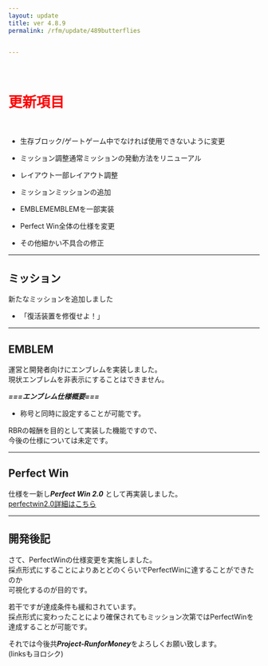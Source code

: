 ```yaml
---
layout: update
title: ver 4.8.9
permalink: /rfm/update/489butterflies 


---
```

<br>
<h1 id="1"><font color="red">更新項目</font></h1><br>

+ <span class="red-badge">生存ブロック/ゲート</span>ゲーム中でなければ使用できないように変更 

+ <span class="blue-badge">ミッション調整</span>通常ミッションの発動方法をリニューアル 

+ <span class="green-badge">レイアウト</span>一部レイアウト調整    

+ <span class="red-badge">ミッション</span>ミッションの追加  

+ <span class="green-badge">EMBLEM</span>EMBLEMを一部実装  

+ <span class="yellow-badge">Perfect Win</span>全体の仕様を変更  

+ <span class="green-badge">その他</span>細かい不具合の修正 

----------------------------------------------------
## ミッション  

新たなミッションを追加しました  

+ 「復活装置を修復せよ！」

----------------------------------------------------
## EMBLEM  

運営と開発者向けにエンブレムを実装しました。<br>
現状エンブレムを非表示にすることはできません。<br>

***===エンブレム仕様概要===***<br>
+ 称号と同時に設定することが可能です。<br>


RBRの報酬を目的として実装した機能ですので、<br>
今後の仕様については未定です。<br>


----------------------------------------------------
## Perfect Win  

仕様を一新し***Perfect Win 2.0*** として再実装しました。  
[perfectwin2.0詳細はこちら](http://web.njj12.net/rfm/perfectwin2)

----------------------------------------------------
## 開発後記  

さて、PerfectWinの仕様変更を実施しました。<br>
採点形式にすることによりあとどのくらいでPerfectWinに達することができたのか<br>
可視化するのが目的です。<br>

若干ですが達成条件も緩和されています。<br>
採点形式に変わったことにより確保されてもミッション次第ではPerfectWinを達成することが可能です。<br>





それでは今後共***Project-RunforMoney***をよろしくお願い致します。<br>
(linksもヨロシク)
